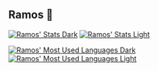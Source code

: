 ## Ramos 🌾
[![Ramos' Stats Dark](https://github-readme-stats.vercel.app/api?username=Gu-Ramos&theme=catppuccin_mocha&hide_border=true&show_icons=true#gh-dark-mode-only)](https://github.com/Gu-Ramos/github-readme-stats#gh-dark-mode-only)
[![Ramos' Stats Light](https://github-readme-stats.vercel.app/api?username=Gu-Ramos&theme=catppuccin_latte&hide_border=true&show_icons=true#gh-light-mode-only)](https://github.com/Gu-Ramos/github-readme-stats#gh-light-mode-only)

[![Ramos' Most Used Languages Dark](https://github-readme-stats.vercel.app/api/top-langs/?username=Gu-Ramos&size_weight=0.5&count_weight=0.5&exclude_repo=love2d-experiments&hide_border=true&layout=compact&theme=catppuccin_mocha)](https://github.com/Gu-Ramos/github-readme-stats#gh-dark-mode-only)
[![Ramos' Most Used Languages Light](https://github-readme-stats.vercel.app/api/top-langs/?username=Gu-Ramos&size_weight=0.5&count_weight=0.5&exclude_repo=love2d-experiments&hide_border=true&layout=compact&theme=catppuccin_latte)](https://github.com/Gu-Ramos/github-readme-stats#gh-light-mode-only)


<!--
**Gu-Ramos/Gu-Ramos** is a ✨ _special_ ✨ repository because its `README.md` (this file) appears on your GitHub profile.

Here are some ideas to get you started:

- 🔭 I’m currently working on ...
- 🌱 I’m currently learning ...
- 👯 I’m looking to collaborate on ...
- 🤔 I’m looking for help with ...
- 💬 Ask me about ...
- 📫 How to reach me: ...
- 😄 Pronouns: ...
- ⚡ Fun fact: ...
-->
